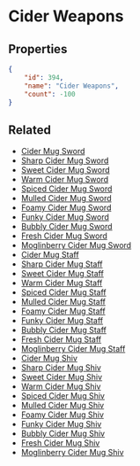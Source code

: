 # Cider Weapons

<no description available>

## Properties

```json
{
    "id": 394,
    "name": "Cider Weapons",
    "count": -100
}
```

## Related

- [Cider Mug Sword](../items/11346-cider-mug-sword.md)
- [Sharp Cider Mug Sword](../items/11347-sharp-cider-mug-sword.md)
- [Sweet Cider Mug Sword](../items/11348-sweet-cider-mug-sword.md)
- [Warm Cider Mug Sword](../items/11349-warm-cider-mug-sword.md)
- [Spiced Cider Mug Sword](../items/11350-spiced-cider-mug-sword.md)
- [Mulled Cider Mug Sword](../items/11351-mulled-cider-mug-sword.md)
- [Foamy Cider Mug Sword](../items/11352-foamy-cider-mug-sword.md)
- [Funky Cider Mug Sword](../items/11353-funky-cider-mug-sword.md)
- [Bubbly Cider Mug Sword](../items/11354-bubbly-cider-mug-sword.md)
- [Fresh Cider Mug Sword ](../items/11355-fresh-cider-mug-sword.md)
- [Moglinberry Cider Mug Sword](../items/11356-moglinberry-cider-mug-sword.md)
- [Cider Mug Staff](../items/11368-cider-mug-staff.md)
- [Sharp Cider Mug Staff](../items/11369-sharp-cider-mug-staff.md)
- [Sweet Cider Mug Staff](../items/11370-sweet-cider-mug-staff.md)
- [Warm Cider Mug Staff](../items/11371-warm-cider-mug-staff.md)
- [Spiced Cider Mug Staff](../items/11372-spiced-cider-mug-staff.md)
- [Mulled Cider Mug Staff](../items/11373-mulled-cider-mug-staff.md)
- [Foamy Cider Mug Staff](../items/11374-foamy-cider-mug-staff.md)
- [Funky Cider Mug Staff](../items/11375-funky-cider-mug-staff.md)
- [Bubbly Cider Mug Staff](../items/11376-bubbly-cider-mug-staff.md)
- [Fresh Cider Mug Staff](../items/11377-fresh-cider-mug-staff.md)
- [Moglinberry Cider Mug Staff](../items/11378-moglinberry-cider-mug-staff.md)
- [Cider Mug Shiv](../items/11390-cider-mug-shiv.md)
- [Sharp Cider Mug Shiv](../items/11391-sharp-cider-mug-shiv.md)
- [Sweet Cider Mug Shiv](../items/11392-sweet-cider-mug-shiv.md)
- [Warm Cider Mug Shiv](../items/11393-warm-cider-mug-shiv.md)
- [Spiced Cider Mug Shiv](../items/11394-spiced-cider-mug-shiv.md)
- [Mulled Cider Mug Shiv](../items/11395-mulled-cider-mug-shiv.md)
- [Foamy Cider Mug Shiv](../items/11396-foamy-cider-mug-shiv.md)
- [Funky Cider Mug Shiv](../items/11397-funky-cider-mug-shiv.md)
- [Bubbly Cider Mug Shiv](../items/11398-bubbly-cider-mug-shiv.md)
- [Fresh Cider Mug Shiv](../items/11399-fresh-cider-mug-shiv.md)
- [Moglinberry Cider Mug Shiv](../items/11400-moglinberry-cider-mug-shiv.md)

